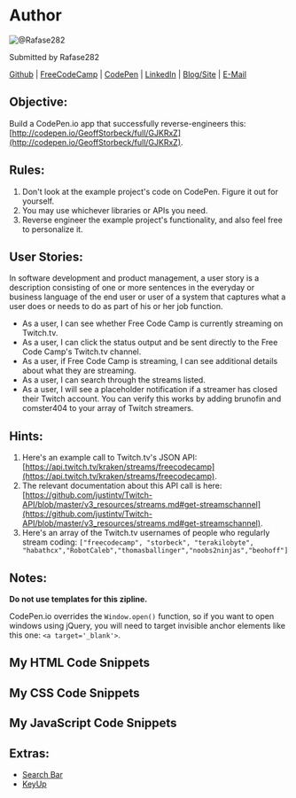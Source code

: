 # Author
![@Rafase282](https://avatars0.githubusercontent.com/Rafase282?&s=128)

Submitted by Rafase282

[Github](https://github.com/Rafase282) | [FreeCodeCamp](http://www.freecodecamp.com/rafase282) | [CodePen](http://codepen.io/Rafase282/) | [LinkedIn](https://www.linkedin.com/in/rafase282) | [Blog/Site](https://rafase282.wordpress.com/) | [E-Mail](mailto:rafase282@gmail.com)

## Objective:
Build a CodePen.io app that successfully reverse-engineers this: [http://codepen.io/GeoffStorbeck/full/GJKRxZ](http://codepen.io/GeoffStorbeck/full/GJKRxZ).

## Rules:
1. Don't look at the example project's code on CodePen. Figure it out for yourself.
2. You may use whichever libraries or APIs you need.
3. Reverse engineer the example project's functionality, and also feel free to personalize it.

## User Stories:
In software development and product management, a user story is a description consisting of one or more sentences in the everyday or business language of the end user or user of a system that captures what a user does or needs to do as part of his or her job function.
- As a user, I can see whether Free Code Camp is currently streaming on Twitch.tv.
- As a user, I can click the status output and be sent directly to the Free Code Camp's Twitch.tv channel.
- As a user, if Free Code Camp is streaming, I can see additional details about what they are streaming.
- As a user, I can search through the streams listed.
- As a user, I will see a placeholder notification if a streamer has closed their Twitch account. You can verify this works by adding brunofin and comster404 to your array of Twitch streamers.

## Hints:
1. Here's an example call to Twitch.tv's JSON API: [https://api.twitch.tv/kraken/streams/freecodecamp](https://api.twitch.tv/kraken/streams/freecodecamp).
2. The relevant documentation about this API call is here: [https://github.com/justintv/Twitch-API/blob/master/v3_resources/streams.md#get-streamschannel](https://github.com/justintv/Twitch-API/blob/master/v3_resources/streams.md#get-streamschannel).
3. Here's an array of the Twitch.tv usernames of people who regularly stream coding: `["freecodecamp", "storbeck", "terakilobyte", "habathcx","RobotCaleb","thomasballinger","noobs2ninjas","beohoff"]`

## Notes:
**Do not use templates for this zipline.**

CodePen.io overrides the `Window.open()` function, so if you want to open windows using jQuery, you will need to target invisible anchor elements like this one: `<a target='_blank'>`.

## My HTML Code Snippets
## My CSS Code Snippets
## My JavaScript Code Snippets
## Extras:
- [Search Bar](http://bootsnipp.com/snippets/featured/expanding-search-button-in-css)
- [KeyUp](http://www.w3schools.com/jquery/event_keyup.asp)
